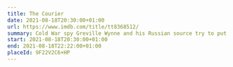 ```yaml
---
title: The Courier
date: 2021-08-18T20:30:00+01:00
url: https://www.imdb.com/title/tt8368512/
summary: Cold War spy Greville Wynne and his Russian source try to put an end to the Cuban Missile Crisis.
start: 2021-08-18T20:30:00+01:00
end: 2021-08-18T22:22:00+01:00
placeId: 9F22V2C6+HP
---
```

